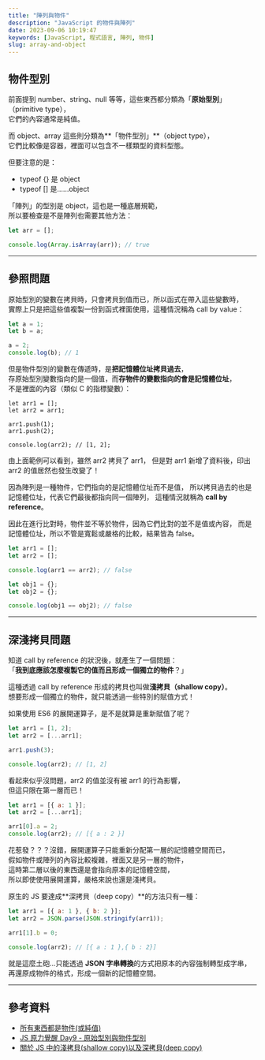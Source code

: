 ```yaml
---
title: "陣列與物件"
description: "JavaScript 的物件與陣列"
date: 2023-09-06 10:19:47
keywords: [JavaScript, 程式語言, 陣列, 物件]
slug: array-and-object
---
```


## 物件型別

前面提到 number、string、null 等等，這些東西都分類為「**原始型別**」（primitive type），  
它們的內容通常是純值。

而 object、array 這些則分類為**「物件型別」**（object type），  
它們比較像是容器，裡面可以包含不一樣類型的資料型態。

但要注意的是：

- typeof {} 是 object
- typeof [] 是......object

「陣列」的型別是 object，這也是一種底層規範，  
所以要檢查是不是陣列也需要其他方法：

```js
let arr = [];

console.log(Array.isArray(arr)); // true
```

---

## 參照問題

原始型別的變數在拷貝時，只會拷貝到值而已，所以函式在帶入這些變數時，  
實際上只是把這些值複製一份到函式裡面使用，這種情況稱為 call by value：

```js
let a = 1;
let b = a;

a = 2;
console.log(b); // 1
```

但是物件型別的變數在傳遞時，是**把記憶體位址拷貝過去**，  
存原始型別變數指向的是一個值，而**存物件的變數指向的會是記憶體位址**，  
不是裡面的內容（類似 C 的指標變數）：

```JS
let arr1 = [];
let arr2 = arr1;

arr1.push(1);
arr1.push(2);

console.log(arr2); // [1, 2];
```

由上面範例可以看到，雖然 arr2 拷貝了 arr1，
但是對 arr1 新增了資料後，印出 arr2 的值居然也發生改變了！

因為陣列是一種物件，它們指向的是記憶體位址而不是值，
所以拷貝過去的也是記憶體位址，代表它們最後都指向同一個陣列，
這種情況就稱為 **call by reference**。

因此在進行比對時，物件並不等於物件，因為它們比對的並不是值或內容，
而是記憶體位址，所以不管是寬鬆或嚴格的比較，結果皆為 false。

```js
let arr1 = [];
let arr2 = [];

console.log(arr1 == arr2); // false

let obj1 = {};
let obj2 = {};

console.log(obj1 == obj2); // false
```

---

## 深淺拷貝問題

知道 call by reference 的狀況後，就產生了一個問題：  
「**我到底應該怎麼複製它的值而且形成一個獨立的物件**？」

這種透過 call by reference 形成的拷貝也叫做**淺拷貝（shallow copy）**。  
想要形成一個獨立的物件，就只能透過一些特別的賦值方式！

如果使用 ES6 的展開運算子，是不是就算是重新賦值了呢？

```js
let arr1 = [1, 2];
let arr2 = [...arr1];

arr1.push(3);

console.log(arr2); // [1, 2]
```

看起來似乎沒問題，arr2 的值並沒有被 arr1 的行為影響，  
但這只限在第一層而已！

```js
let arr1 = [{ a: 1 }];
let arr2 = [...arr1];

arr1[0].a = 2;
console.log(arr2); // [{ a : 2 }]
```

花惹發？？？沒錯，展開運算子只能重新分配第一層的記憶體空間而已，  
假如物件或陣列的內容比較複雜，裡面又是另一層的物件，  
這時第二層以後的東西還是會指向原本的記憶體空間，  
所以即使使用展開運算，嚴格來說也還是淺拷貝。

原生的 JS 要達成**深拷貝（deep copy）**的方法只有一種：

```js
let arr1 = [{ a: 1 }, { b: 2 }];
let arr2 = JSON.parse(JSON.stringify(arr1));

arr1[1].b = 0;

console.log(arr2); // [{ a : 1 },{ b : 2}]
```

就是這麼土砲...只能透過 **JSON 字串轉換**的方式把原本的內容強制轉型成字串，
再還原成物件的格式，形成一個新的記憶體空間。

---

## 參考資料

- [所有東西都是物件(或純值)](https://israynotarray.com/jsweirdworld/20190521/1329212743/)
- [JS 原力覺醒 Day9 - 原始型別與物件型別](https://ithelp.ithome.com.tw/articles/10220005)
- [關於 JS 中的淺拷貝(shallow copy)以及深拷貝(deep copy)](https://medium.com/andy-blog/%E9%97%9C%E6%96%BCjs%E4%B8%AD%E7%9A%84%E6%B7%BA%E6%8B%B7%E8%B2%9D-shallow-copy-%E4%BB%A5%E5%8F%8A%E6%B7%B1%E6%8B%B7%E8%B2%9D-deep-copy-5f5bbe96c122)

